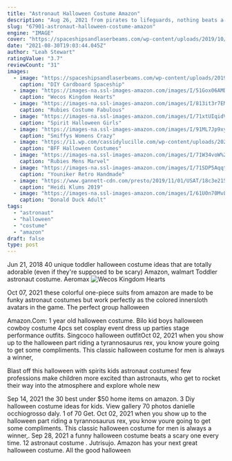 ```yaml
---
title: "Astronaut Halloween Costume Amazon"
description: "Aug 26, 2021 from pirates to lifeguards, nothing beats a classic halloween costume. It isnt that we dont enjoy going above and beyond for the annual holiday (i.E., dressing up like harley"
slug: "67901-astronaut-halloween-costume-amazon"
engine: "IMAGE"
cover: "https://spaceshipsandlaserbeams.com/wp-content/uploads/2019/10/DIY-Spaceship-Halloween-Costume.jpg"
date: "2021-08-30T19:03:44.045Z"
author: "Leah Stewart"
ratingValue: "3.7"
reviewCount: "31"
images:
  - image: "https://spaceshipsandlaserbeams.com/wp-content/uploads/2019/10/DIY-Spaceship-Halloween-Costume.jpg"
    caption: "DIY Cardboard Spaceship"
  - image: "https://images-na.ssl-images-amazon.com/images/I/51Gox06AMDL.jpg"
    caption: "Wecos Kingdom Hearts"
  - image: "https://images-na.ssl-images-amazon.com/images/I/813it3r7EML.jpg"
    caption: "Rubies Costume Fabulous"
  - image: "https://images-na.ssl-images-amazon.com/images/I/71xtUIqidVL.jpg"
    caption: "Spirit Halloween Girls"
  - image: "https://images-na.ssl-images-amazon.com/images/I/91ML7Jp9xyL.jpg"
    caption: "Smiffys Womens Crazy"
  - image: "https://i1.wp.com/cassidylucille.com/wp-content/uploads/2020/09/c984824d47e07fc6dea6baa925646561.jpg?resize=563%2C728&ssl=1"
    caption: "BFF Halloween Costumes"
  - image: "https://images-na.ssl-images-amazon.com/images/I/71W34voW%2BSL.jpg"
    caption: "Rubies Mens Marvel"
  - image: "https://images-na.ssl-images-amazon.com/images/I/71SDP5AqqtL.jpg"
    caption: "Youniker Retro Handmade"
  - image: "https://www.gannett-cdn.com/presto/2019/11/01/USAT/18c3e215-1f34-461d-a9a7-7c17370daee0-AP_Heidi_Klum_Halloween_Party_2019.JPG?crop=2614,3485,x0,y0&width=2323&height=3485&format=pjpg&auto=webp"
    caption: "Heidi Klums 2019"
  - image: "https://images-na.ssl-images-amazon.com/images/I/61U0n70MvLL.jpg"
    caption: "Donald Duck Adult"
tags:
  - "astronaut"
  - "halloween"
  - "costume"
  - "amazon"
draft: false
type: post
---
```


Jun 21, 2018 40 unique toddler halloween costume ideas that are totally adorable (even if they're supposed to be scary)  Amazon, walmart Toddler astronaut costume. Aeromax
![Wecos Kingdom Hearts](https://images-na.ssl-images-amazon.com/images/I/51Gox06AMDL.jpg "Wecos Kingdom Hearts")

Oct 07, 2021 these colorful one-piece suits from amazon are made to be funky astronaut costumes but work perfectly as the colored innersloth avatars in the game.  The perfect group halloween
<!--inArticleAds-->

<!--galleryOne-->

Amazon.Com: 1 year old halloween costume.  Bilo kid boys halloween cowboy costume 4pcs set cosplay event dress up parties stage performance outfits. Singcoco halloween outfitOct 02, 2021 when you show up to the halloween part riding a tyrannosaurus rex, you know youre going to get some compliments. This classic halloween costume for men is always a winner,
<!--inArticleAds-->

<!--galleryTwo-->

Blast off this halloween with spirits kids astronaut costumes! few professions make children more excited than astronauts, who get to rocket their way into the atmosphere and explore whole new
<!--galleryThree-->

Sep 14, 2021 the 30 best under $50 home items on amazon. 3  Diy halloween costume ideas for kids. View gallery 70 photos danielle occhiogrosso daly. 1 of 70 Get. Oct 02, 2021 when you show up to the halloween part riding a tyrannosaurus rex, you know youre going to get some compliments. This classic halloween costume for men is always a winner,. Sep 28, 2021 a funny halloween costume beats a scary one every time.  12 astronaut costume . Jutrisujo. Amazon has your next great halloween costume. All the good halloween